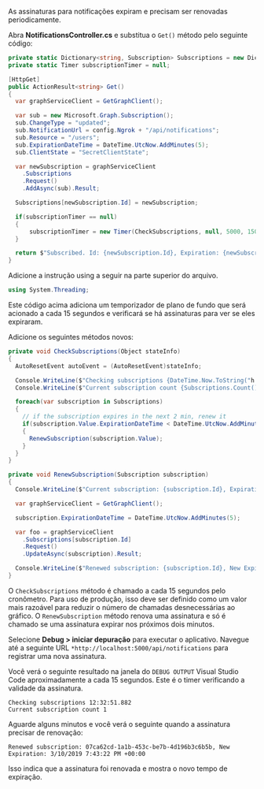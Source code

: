 <!-- markdownlint-disable MD002 MD041 -->

As assinaturas para notificações expiram e precisam ser renovadas periodicamente.

Abra **NotificationsController.cs** e substitua o `Get()` método pelo seguinte código:

```csharp
private static Dictionary<string, Subscription> Subscriptions = new Dictionary<string, Subscription>();
private static Timer subscriptionTimer = null;

[HttpGet]
public ActionResult<string> Get()
{
  var graphServiceClient = GetGraphClient();

  var sub = new Microsoft.Graph.Subscription();
  sub.ChangeType = "updated";
  sub.NotificationUrl = config.Ngrok + "/api/notifications";
  sub.Resource = "/users";
  sub.ExpirationDateTime = DateTime.UtcNow.AddMinutes(5);
  sub.ClientState = "SecretClientState";

  var newSubscription = graphServiceClient
    .Subscriptions
    .Request()
    .AddAsync(sub).Result;

  Subscriptions[newSubscription.Id] = newSubscription;

  if(subscriptionTimer == null)
  {
      subscriptionTimer = new Timer(CheckSubscriptions, null, 5000, 15000);
  }

  return $"Subscribed. Id: {newSubscription.Id}, Expiration: {newSubscription.ExpirationDateTime}";
}
```

Adicione a instrução using a seguir na parte superior do arquivo.

```csharp
using System.Threading;
```

Este código acima adiciona um temporizador de plano de fundo que será acionado a cada 15 segundos e verificará se há assinaturas para ver se eles expiraram.

Adicione os seguintes métodos novos:

```csharp
private void CheckSubscriptions(Object stateInfo)
{
  AutoResetEvent autoEvent = (AutoResetEvent)stateInfo;

  Console.WriteLine($"Checking subscriptions {DateTime.Now.ToString("h:mm:ss.fff")}");
  Console.WriteLine($"Current subscription count {Subscriptions.Count()}");

  foreach(var subscription in Subscriptions)
  {
    // if the subscription expires in the next 2 min, renew it
    if(subscription.Value.ExpirationDateTime < DateTime.UtcNow.AddMinutes(2))
    {
      RenewSubscription(subscription.Value);
    }
  }
}

private void RenewSubscription(Subscription subscription)
{
  Console.WriteLine($"Current subscription: {subscription.Id}, Expiration: {subscription.ExpirationDateTime}");

  var graphServiceClient = GetGraphClient();

  subscription.ExpirationDateTime = DateTime.UtcNow.AddMinutes(5);

  var foo = graphServiceClient
    .Subscriptions[subscription.Id]
    .Request()
    .UpdateAsync(subscription).Result;

  Console.WriteLine($"Renewed subscription: {subscription.Id}, New Expiration: {subscription.ExpirationDateTime}");
}
```

O `CheckSubscriptions` método é chamado a cada 15 segundos pelo cronômetro. Para uso de produção, isso deve ser definido como um valor mais razoável para reduzir o número de chamadas desnecessárias ao gráfico. O `RenewSubscription` método renova uma assinatura e só é chamado se uma assinatura expirar nos próximos dois minutos.

Selecione **Debug > iniciar depuração** para executar o aplicativo. Navegue até a seguinte URL `*http://localhost:5000/api/notifications` para registrar uma nova assinatura.

Você verá o seguinte resultado na janela do `DEBUG OUTPUT` Visual Studio Code aproximadamente a cada 15 segundos.  Este é o timer verificando a validade da assinatura.

```shell
Checking subscriptions 12:32:51.882
Current subscription count 1
```

Aguarde alguns minutos e você verá o seguinte quando a assinatura precisar de renovação:

```shell
Renewed subscription: 07ca62cd-1a1b-453c-be7b-4d196b3c6b5b, New Expiration: 3/10/2019 7:43:22 PM +00:00
```

Isso indica que a assinatura foi renovada e mostra o novo tempo de expiração.
